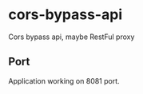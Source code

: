 # cors-bypass-api
Cors bypass api, maybe RestFul proxy


## Port

Application working on 8081 port.
